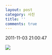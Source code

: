 ```yaml
---
layout: post
category: 사진
title: ''
comments: true
---
```

2011-11-03 21:00:47


![][link0]

  


[link0]:https://t1.daumcdn.net/cfile/tistory/147CE44D4EB282692B
